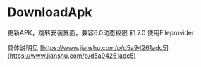 # DownloadApk
更新APK，跳转安装界面，兼容6.0动态权限 和 7.0 使用Fileprovider 

具体说明见 [https://www.jianshu.com/p/d5a94261adc5](https://www.jianshu.com/p/d5a94261adc5)

